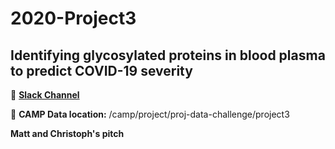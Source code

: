 # 2020-Project3

## Identifying glycosylated proteins in blood plasma to predict COVID-19 severity

:speech_balloon:  [**Slack Channel**](https://app.slack.com/client/T01B34Z0DNK/C01C5CFMT7Y)

:dvd:  **CAMP Data location:** /camp/project/proj-data-challenge/project3

**Matt and Christoph's pitch**
